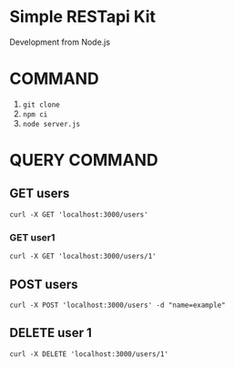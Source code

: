# Simple RESTapi Kit

Development from Node.js

# COMMAND

1. `git clone`
2. `npm ci`
3. `node server.js`

# QUERY COMMAND

## GET users
```
curl -X GET 'localhost:3000/users'
```
### GET user1
```
curl -X GET 'localhost:3000/users/1'
```
## POST users
```
curl -X POST 'localhost:3000/users' -d "name=example"
```
## DELETE user 1
```
curl -X DELETE 'localhost:3000/users/1'
```
